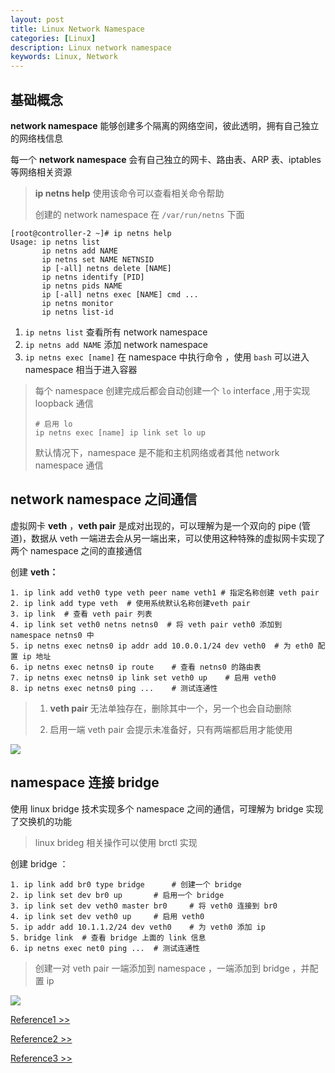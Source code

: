 ```yaml
---
layout: post
title: Linux Network Namespace
categories: [Linux]
description: Linux network namespace
keywords: Linux, Network
---
```


## 基础概念

**network namespace** 能够创建多个隔离的网络空间，彼此透明，拥有自己独立的网络栈信息

每一个 **network namespace** 会有自己独立的网卡、路由表、ARP 表、iptables 等网络相关资源

> **ip netns help** 使用该命令可以查看相关命令帮助
>
> 创建的 network namespace 在 `/var/run/netns` 下面



```shell
[root@controller-2 ~]# ip netns help
Usage: ip netns list  
       ip netns add NAME
       ip netns set NAME NETNSID
       ip [-all] netns delete [NAME]
       ip netns identify [PID]
       ip netns pids NAME
       ip [-all] netns exec [NAME] cmd ...
       ip netns monitor
       ip netns list-id 
```

1. `ip netns list` 查看所有 network namespace
2. `ip netns add NAME` 添加 network namespace 
3. `ip netns exec [name]` 在 namespace 中执行命令 ，使用 `bash` 可以进入 namespace 相当于进入容器 



> 每个 namespace 创建完成后都会自动创建一个 `lo` interface ,用于实现 loopback 通信
>
> ```shell
> # 启用 lo
> ip netns exec [name] ip link set lo up
> ```
>
> 默认情况下，namespace 是不能和主机网络或者其他 network namespace 通信



## network namespace 之间通信

虚拟网卡 **veth** ，**veth pair** 是成对出现的，可以理解为是一个双向的 pipe (管道)，数据从 veth 一端进去会从另一端出来，可以使用这种特殊的虚拟网卡实现了两个 namespace 之间的直接通信

创建 **veth：**

```shell
1. ip link add veth0 type veth peer name veth1 # 指定名称创建 veth pair
2. ip link add type veth  # 使用系统默认名称创建veth pair
3. ip link  # 查看 veth pair 列表
4. ip link set veth0 netns netns0  # 将 veth pair veth0 添加到 namespace netns0 中
5. ip netns exec netns0 ip addr add 10.0.0.1/24 dev veth0  # 为 eth0 配置 ip 地址
6. ip netns exec netns0 ip route	# 查看 netns0 的路由表
7. ip netns exec netns0 ip link set veth0 up	# 启用 veth0
8. ip netns exec netns0 ping ...  	# 测试连通性
```

> 1. **veth pair** 无法单独存在，删除其中一个，另一个也会自动删除 
>
> 2. 启用一端 veth pair 会提示未准备好，只有两端都启用才能使用

![](D:\Mygithub\学习记录\images\linux_namespace_veth.png)



## namespace 连接 bridge

使用 linux bridge 技术实现多个 namespace 之间的通信，可理解为 bridge 实现了交换机的功能

> linux brideg 相关操作可以使用 brctl 实现

创建 bridge ：

```shell
1. ip link add br0 type bridge 		# 创建一个 bridge 
2. ip link set dev br0 up 		# 启用一个 bridge
3. ip link set dev veth0 master br0 	# 将 veth0 连接到 br0
4. ip link set dev veth0 up 	# 启用 veth0
5. ip addr add 10.1.1.2/24 dev veth0 	# 为 veth0 添加 ip
5. bridge link 	# 查看 bridge 上面的 link 信息
6. ip netns exec net0 ping ... 	# 测试连通性
```

> 创建一对 veth pair 一端添加到 namespace ，一端添加到 bridge ，并配置 ip

![](D:\Mygithub\学习记录\images\linux_networkspace_bridge.png)





[Reference1 >> ]( https://cizixs.com/2017/02/10/network-virtualization-network-namespace/ )

[Reference2 >> ]( https://www.jianshu.com/p/369e50201bce )

[Reference3 >>]( https://blog.scottlowe.org/2013/09/04/introducing-linux-network-namespaces/ )